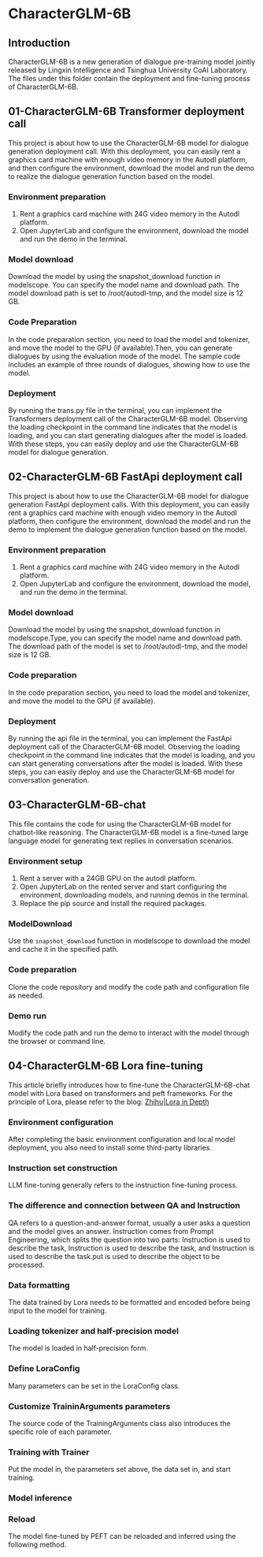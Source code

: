 # CharacterGLM-6B
## Introduction
CharacterGLM-6B is a new generation of dialogue pre-training model jointly released by Lingxin Intelligence and Tsinghua University CoAI Laboratory.
The files under this folder contain the deployment and fine-tuning process of CharacterGLM-6B.

## 01-CharacterGLM-6B Transformer deployment call
This project is about how to use the CharacterGLM-6B model for dialogue generation deployment call. With this deployment, you can easily rent a graphics card machine with enough video memory in the Autodl platform, and then configure the environment, download the model and run the demo to realize the dialogue generation function based on the model.
### Environment preparation
1. Rent a graphics card machine with 24G video memory in the Autodl platform.
2. Open JupyterLab and configure the environment, download the model and run the demo in the terminal.
### Model download
Download the model by using the snapshot_download function in modelscope. You can specify the model name and download path. The model download path is set to /root/autodl-tmp, and the model size is 12 GB.
### Code Preparation
In the code preparation section, you need to load the model and tokenizer, and move the model to the GPU (if available).Then, you can generate dialogues by using the evaluation mode of the model. The sample code includes an example of three rounds of dialogues, showing how to use the model.
### Deployment
By running the trans.py file in the terminal, you can implement the Transformers deployment call of the CharacterGLM-6B model. Observing the loading checkpoint in the command line indicates that the model is loading, and you can start generating dialogues after the model is loaded.
With these steps, you can easily deploy and use the CharacterGLM-6B model for dialogue generation.

## 02-CharacterGLM-6B FastApi deployment call
This project is about how to use the CharacterGLM-6B model for dialogue generation FastApi deployment calls. With this deployment, you can easily rent a graphics card machine with enough video memory in the Autodl platform, then configure the environment, download the model and run the demo to implement the dialogue generation function based on the model.
### Environment preparation
1. Rent a graphics card machine with 24G video memory in the Autodl platform.
2. Open JupyterLab and configure the environment, download the model, and run the demo in the terminal.
### Model download
Download the model by using the snapshot_download function in modelscope.Type, you can specify the model name and download path. The download path of the model is set to /root/autodl-tmp, and the model size is 12 GB.
### Code preparation
In the code preparation section, you need to load the model and tokenizer, and move the model to the GPU (if available).
### Deployment
By running the api file in the terminal, you can implement the FastApi deployment call of the CharacterGLM-6B model. Observing the loading checkpoint in the command line indicates that the model is loading, and you can start generating conversations after the model is loaded.
With these steps, you can easily deploy and use the CharacterGLM-6B model for conversation generation.

## 03-CharacterGLM-6B-chat
This file contains the code for using the CharacterGLM-6B model for chatbot-like reasoning. The CharacterGLM-6B model is a fine-tuned large language model for generating text replies in conversation scenarios.
### Environment setup
1. Rent a server with a 24GB GPU on the autodl platform.
2. Open JupyterLab on the rented server and start configuring the environment, downloading models, and running demos in the terminal.
3. Replace the pip source and install the required packages.
### ModelDownload
Use the `snapshot_download` function in modelscope to download the model and cache it in the specified path.
### Code preparation
Clone the code repository and modify the code path and configuration file as needed.
### Demo run
Modify the code path and run the demo to interact with the model through the browser or command line.

## 04-CharacterGLM-6B Lora fine-tuning
This article briefly introduces how to fine-tune the CharacterGLM-6B-chat model with Lora based on transformers and peft frameworks. For the principle of Lora, please refer to the blog: [Zhihu|Lora in Depth](https://zhuanlan.zhihu.com/p/650197598)
### Environment configuration
After completing the basic environment configuration and local model deployment, you also need to install some third-party libraries.
### Instruction set construction
LLM fine-tuning generally refers to the instruction fine-tuning process.
### The difference and connection between QA and Instruction
QA refers to a question-and-answer format, usually a user asks a question and the model gives an answer. Instruction comes from Prompt Engineering, which splits the question into two parts: Instruction is used to describe the task, Instruction is used to describe the task, and Instruction is used to describe the task.put is used to describe the object to be processed.
### Data formatting
The data trained by Lora needs to be formatted and encoded before being input to the model for training.
### Loading tokenizer and half-precision model
The model is loaded in half-precision form.
### Define LoraConfig
Many parameters can be set in the LoraConfig class.
### Customize TraininArguments parameters
The source code of the TrainingArguments class also introduces the specific role of each parameter.
### Training with Trainer
Put the model in, the parameters set above, the data set in, and start training.
### Model inference
### Reload
The model fine-tuned by PEFT can be reloaded and inferred using the following method.